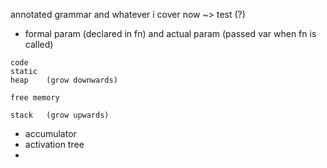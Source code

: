 annotated grammar and whatever i cover now ~> test (?)

- formal param (declared in fn) and actual param (passed var when fn is called)

```
code
static
heap    (grow downwards)

free memory

stack   (grow upwards)
```

- accumulator
- activation tree
- 